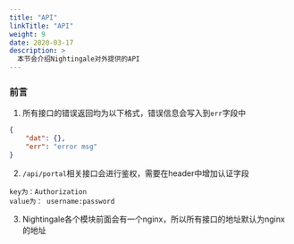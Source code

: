 ```yaml
---
title: "API"
linkTitle: "API"
weight: 9
date: 2020-03-17
description: >
  本节会介绍Nightingale对外提供的API
---
```

### 前言
1. 所有接口的错误返回均为以下格式，错误信息会写入到`err`字段中
```json
{
    "dat": {},
    "err": "error msg"
}
```

2. `/api/portal`相关接口会进行鉴权，需要在header中增加认证字段
```
key为：Authorization
value为： username:password
```

3. Nightingale各个模块前面会有一个nginx，所以所有接口的地址默认为nginx的地址